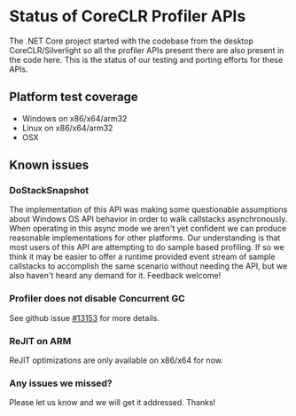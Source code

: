 # Status of CoreCLR Profiler APIs

The .NET Core project started with the codebase from the desktop CoreCLR/Silverlight so all the profiler APIs present there are also present in the code here. This is the status of our testing and porting efforts for these APIs.

## Platform test coverage

- Windows on x86/x64/arm32
- Linux on x86/x64/arm32
- OSX 

## Known issues

### DoStackSnapshot

The implementation of this API was making some questionable assumptions about Windows OS API behavior in order to walk callstacks asynchronously. When operating in this async mode we aren't yet confident we can produce reasonable implementations for other platforms. Our understanding is that most users of this API are attempting to do sample based profiling. If so we think it may be easier to offer a runtime provided event stream of sample callstacks to accomplish the same scenario without needing the API, but we also haven't heard any demand for it. Feedback welcome!

### Profiler does not disable Concurrent GC

See github issue [#13153](https://github.com/dotnet/coreclr/issues/13153) for more details.

### ReJIT on ARM

ReJIT optimizations are only available on x86/x64 for now. 

### Any issues we missed?

Please let us know and we will get it addressed. Thanks!